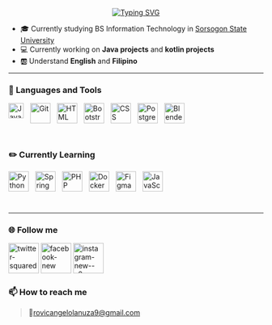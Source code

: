 <p align="center"><a href="https://git.io/typing-svg"><img src="https://readme-typing-svg.demolab.com?font=Poppins&size=24&pause=1000&vCenter=true&width=435&lines=Hello+Fellow+Programmers;I'm+RovicAngelo+Lanuza;Aspiring+Backend+Developer" alt="Typing SVG" /></a></p>

- 🎓 Currently studying BS Information Technology in [Sorsogon State University](https://sorsu.edu.ph/)
- 💻 Currently working on **Java projects** and **kotlin projects**
- 🆎 Understand **English** and **Filipino**
***
<h3> 🧰 Languages and Tools</h3>
<img align="left" alt="Java" width="30px" style="padding-right:10px;" src="https://cdn.jsdelivr.net/gh/devicons/devicon/icons/java/java-original.svg"/>
<img align="left" alt="Git" width="40px" style="padding-right:10px;" src="https://cdn.jsdelivr.net/gh/devicons/devicon/icons/git/git-original.svg" />
<img align="left" alt="HTML" width="40px" style="padding-right:10px;" src="https://cdn.jsdelivr.net/gh/devicons/devicon/icons/html5/html5-plain.svg" />
<img align="left" alt="Bootstrap" width="40px" style="padding-right:10px;"   src="https://cdn.jsdelivr.net/gh/devicons/devicon/icons/bootstrap/bootstrap-original.svg" />
<img align="left" alt="CSS" width="40px" style="padding-right:10px;" src="https://cdn.jsdelivr.net/gh/devicons/devicon/icons/css3/css3-plain.svg" />
<img align="left" alt="PostgreSQL" width="40px" style="padding-right:10px;"  src="https://cdn.jsdelivr.net/gh/devicons/devicon/icons/postgresql/postgresql-original.svg" />
<img align="left" alt="Blender" width="40px" style="padding-right:10px;" src="https://cdn.jsdelivr.net/gh/devicons/devicon/icons/blender/blender-original.svg" />  <br><br><br><br>

<h3>✏️ Currently Learning</h3>
<img align="left" alt="Python" width="40px" style="padding-right:10px;" src="https://cdn.jsdelivr.net/gh/devicons/devicon/icons/python/python-original.svg" />
<img align="left" alt="Spring" width="40px" style="padding-right:10px;"  src="https://cdn.jsdelivr.net/gh/devicons/devicon/icons/spring/spring-original.svg" />
<img align="left" alt="PHP" width="40px" style="padding-right:10px;"   src="https://cdn.jsdelivr.net/gh/devicons/devicon/icons/php/php-original.svg" />
<img align="left" alt="Docker" width="40px" style="padding-right:10px;" src="https://cdn.jsdelivr.net/gh/devicons/devicon/icons/docker/docker-original.svg" />
<img align="left" alt="Figma" width="40px" style="padding-right:10px;" src="https://cdn.jsdelivr.net/gh/devicons/devicon/icons/figma/figma-original.svg" />
<img align="left" alt="JavaScript" width="40px" style="padding-right:10px;" src="https://cdn.jsdelivr.net/gh/devicons/devicon/icons/javascript/javascript-plain.svg" /><br><br><br><br>            

***
<h3>🌐 Follow me </h3> 

<p align="left">
	<a href="https://twitter.com/jrenzlnz"><img width="60" height="60" src="https://img.icons8.com/clouds/100/000000/twitter-squared.png" alt="twitter-squared" alt="GMAIL"/></a>
	<a href="https://www.facebook.com/rovicangelo.lanuza"><img  width="60" height="60" src="https://img.icons8.com/clouds/100/000000/facebook-new.png" alt="facebook-new"alt="Facebook"/></a>
	<a href=https://instagram.com/jrnzlnz?igshid=NTc4MTIwNjQ2YQ==><img  width="60" height="60" src="https://img.icons8.com/clouds/100/000000/instagram-new--v2.png" alt="instagram-new--v2"alt="Instagram"/></a>
</p>

<h3> 📫 How to reach me</h3> 

> 📧rovicangelolanuza9@gmail.com
